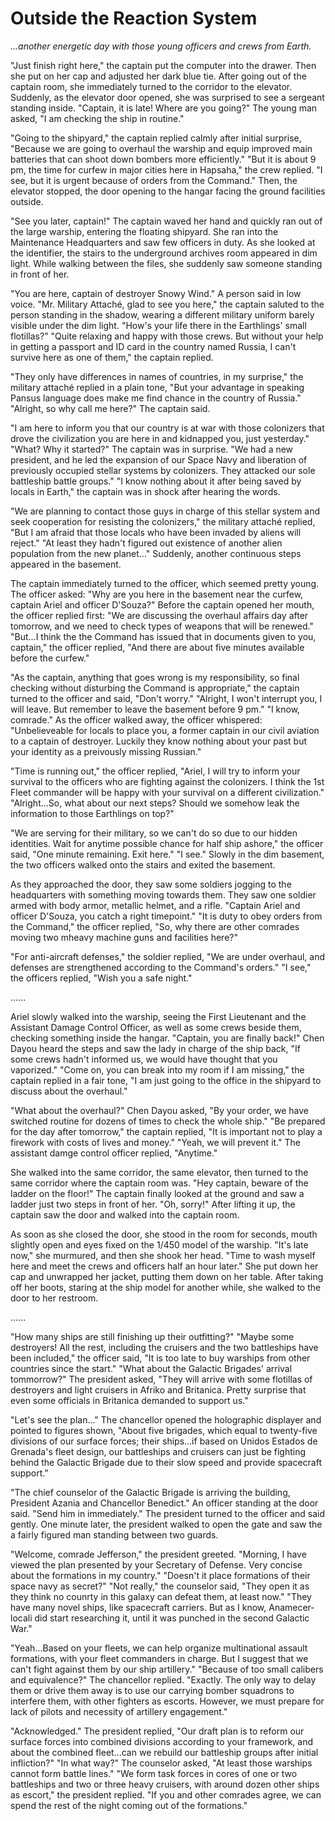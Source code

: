 # Outside the Reaction System

*...another energetic day with those young officers and crews from Earth.*

"Just finish right here," the captain put the computer into the drawer. Then she put on her cap and adjusted her dark blue tie. After going out of the captain room, she immediately turned to the corridor to the elevator. Suddenly, as the elevator door opened, she was surprised to see a sergeant standing inside. "Captain, it is late! Where are you going?" The young man asked, "I am checking the ship in routine."

"Going to the shipyard," the captain replied calmly after initial surprise, "Because we are going to overhaul the warship and equip improved main batteries that can shoot down bombers more efficiently." "But it is about 9 pm, the time for curfew in major cities here in Hapsaha," the crew replied. "I see, but it is urgent because of orders from the Command." Then, the elevator stopped, the door opening to the hangar facing the ground facilities outside.

"See you later, captain!" The captain waved her hand and quickly ran out of the large warship, entering the floating shipyard. She ran into the Maintenance Headquarters and saw few officers in duty. As she looked at the identifier, the stairs to the underground archives room appeared in dim light. While walking between the files, she suddenly saw someone standing in front of her.

"You are here, captain of destroyer Snowy Wind." A person said in low voice. "Mr. Military Attaché, glad to see you here," the captain saluted to the person standing in the shadow, wearing a different military uniform barely visible under the dim light. "How's your life there in the Earthlings' small flotillas?" "Quite relaxing and happy with those crews. But without your help in getting a passport and ID card in the country named Russia, I can't survive here as one of them," the captain replied.

"They only have differences in names of countries, in my surprise," the military attaché replied in a plain tone, "But your advantage in speaking Pansus language does make me find chance in the country of Russia." "Alright, so why call me here?" The captain said.

"I am here to inform you that our country is at war with those colonizers that drove the civilization you are here in and kidnapped you, just yesterday." "What? Why it started?" The captain was in surprise. "We had a new president, and he led the expansion of our Space Navy and liberation of previously occupied stellar systems by colonizers. They attacked our sole battleship battle groups." "I know nothing about it after being saved by locals in Earth," the captain was in shock after hearing the words.

"We are planning to contact those guys in charge of this stellar system and seek cooperation for resisting the colonizers," the military attaché replied, "But I am afraid that those locals who have been invaded by aliens will reject." "At least they hadn't figured out existence of another alien population from the new planet..." Suddenly, another continuous steps appeared in the basement.

The captain immediately turned to the officer, which seemed pretty young. The officer asked: "Why are you here in the basement near the curfew, captain Ariel and officer D'Souza?" Before the captain opened her mouth, the officer replied first: "We are discussing the overhaul affairs day after tomorrow, and we need to check types of weapons that will be renewed." "But...I think the the Command has issued that in documents given to you, captain," the officer replied, "And there are about five minutes available before the curfew." 

"As the captain, anything that goes wrong is my responsibility, so final checking without disturbing the Command is appropriate," the captain turned to the officer and said, "Don't worry." "Alright, I won't interrupt you, I will leave. But remember to leave the basement before 9 pm." "I know, comrade." As the officer walked away, the officer whispered: "Unbelieveable for locals to place you, a former captain in our civil aviation to a captain of destroyer. Luckily they know nothing about your past but your identity as a preivously missing Russian."

"Time is running out," the officer replied, "Ariel, I will try to inform your survival to the officers who are fighting against the colonizers. I think the 1st Fleet commander will be happy with your survival on a different civilization." "Alright...So, what about our next steps? Should we somehow leak the information to those Earthlings on top?"

"We are serving for their military, so we can't do so due to our hidden identities. Wait for anytime possible chance for half ship ashore," the officer said, "One minute remaining. Exit here." "I see." Slowly in the dim basement, the two officers walked onto the stairs and exited the basement.

As they approached the door, they saw some soldiers jogging to the headquarters with something moving towards them. They saw one soldier armed with body armor, metallic helmet, and a rifle. "Captain Ariel and officer D'Souza, you catch a right timepoint." "It is duty to obey orders from the Command," the officer replied, "So, why there are other comrades moving two mheavy machine guns and facilities here?"

"For anti-aircraft defenses," the soldier replied, "We are under overhaul, and defenses are strengthened according to the Command's orders." "I see," the officers replied, "Wish you a safe night."

......

Ariel slowly walked into the warship, seeing the First Lieutenant and the Assistant Damage Control Officer, as well as some crews beside them, checking something inside the hangar. "Captain, you are finally back!" Chen Dayou heard the steps and saw the lady in charge of the ship back, "If some crews hadn't informed us, we would have thought that you vaporized." "Come on, you can break into my room if I am missing," the captain replied in a fair tone, "I am just going to the office in the shipyard to discuss about the overhaul."

"What about the overhaul?" Chen Dayou asked, "By your order, we have switched routine for dozens of times to check the whole ship." "Be prepared for the day after tomorrow," the captain replied, "It is important not to play a firework with costs of lives and money." "Yeah, we will prevent it." The assistant damge control officer replied, "Anytime."

She walked into the same corridor, the same elevator, then turned to the same corridor where the captain room was. "Hey captain, beware of the ladder on the floor!" The captain finally looked at the ground and saw a ladder just two steps in front of her. "Oh, sorry!" After lifting it up, the captain saw the door and walked into the captain room.

As soon as she closed the door, she stood in the room for seconds, mouth slightly open and eyes fixed on the 1/450 model of the warship. "It's late now," she murmured, and then she shook her head. "Time to wash myself here and meet the crews and officers half an hour later." She put down her cap and unwrapped her jacket, putting them down on her table. After taking off her boots, staring at the ship model for another while, she walked to the door to her restroom.

......

"How many ships are still finishing up their outfitting?" "Maybe some destroyers! All the rest, including the cruisers and the two battleships have been included," the officer said, "It is too late to buy warships from other countries since the start." "What about the Galactic Brigades' arrival tommorrow?" The president asked, "They will arrive with some flotillas of destroyers and light cruisers in Afriko and Britanica. Pretty surprise that even some officials in Britanica demanded to support us."

"Let's see the plan..." The chancellor opened the holographic displayer and pointed to figures shown, "About five brigades, which equal to twenty-five divisions of our surface forces; their ships...if based on Unidos Estados de Grenada's fleet design, our battleships and cruisers can just be fighting behind the Galactic Brigade due to their slow speed and provide spacecraft support."

"The chief counselor of the Galactic Brigade is arriving the building, President Azania and Chancellor Benedict." An officer standing at the door said. "Send him in immediately." The president turned to the officer and said gently. One minute later, the president walked to open the gate and saw the a fairly figured man standing between two guards.

"Welcome, comrade Jefferson," the president greeted. "Morning, I have viewed the plan presented by your Secretary of Defense. Very concise about the formations in my country." "Doesn't it place formations of their space navy as secret?" "Not really," the counselor said, "They open it as they think no counrty in this galaxy can defeat them, at least now." "They have many novel ships, like spacecraft carriers. But as I know, Anamecer-locali did start researching it, until it was punched in the second Galactic War."

"Yeah...Based on your fleets, we can help organize multinational assault formations, with your fleet commanders in charge. But I suggest that we can't fight against them by our ship artillery." "Because of too small calibers and equivalence?" The chancellor replied. "Exactly. The only way to delay them or drive them away is to use our carrying bomber squadrons to interfere them, with other fighters as escorts. However, we must prepare for lack of pilots and necessity of artillery engagement."

"Acknowledged." The president replied, "Our draft plan is to reform our surface forces into combined divisions according to your framework, and about the combined fleet...can we rebuild our battleship groups after initial infliction?" "In what way?" The counselor asked, "At least those warships cannot form battle lines." "We form task forces in cores of one or two battleships and two or three heavy cruisers, with around dozen other ships as escort," the president replied. "If you and other comrades agree, we can spend the rest of the night coming out of the formations."